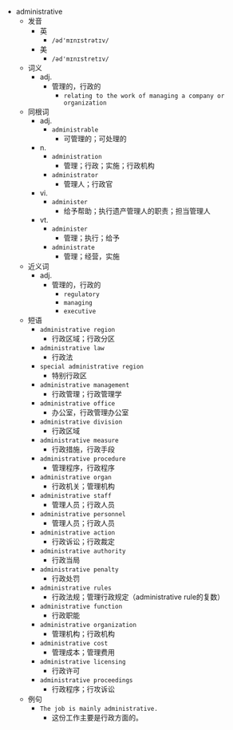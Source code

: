- administrative
  - 发音
    - 英
      - `/əd'mɪnɪstrətɪv/`
    - 美
      - `/əd'mɪnɪstretɪv/`
  - 词义
    - adj.
      - 管理的，行政的
        - `relating to the work of managing a company or organization`
  - 同根词
    - adj.
      - `administrable`
        - 可管理的；可处理的
    - n.
      - `administration`
        - 管理；行政；实施；行政机构
      - `administrator`
        - 管理人；行政官
    - vi.
      - `administer`
        - 给予帮助；执行遗产管理人的职责；担当管理人
    - vt.
      - `administer`
        - 管理；执行；给予
      - `administrate`
        - 管理；经营，实施
  - 近义词
    - adj.
      - 管理的，行政的
        - `regulatory`
        - `managing`
        - `executive`
  - 短语
    - `administrative region`
      - 行政区域；行政分区 
    - `administrative law`
      - 行政法 
    - `special administrative region`
      - 特别行政区 
    - `administrative management`
      - 行政管理；行政管理学 
    - `administrative office`
      - 办公室，行政管理办公室 
    - `administrative division`
      - 行政区域 
    - `administrative measure`
      - 行政措施，行政手段 
    - `administrative procedure`
      - 管理程序，行政程序 
    - `administrative organ`
      - 行政机关；管理机构 
    - `administrative staff`
      - 管理人员；行政人员 
    - `administrative personnel`
      - 管理人员；行政人员 
    - `administrative action`
      - 行政诉讼；行政裁定 
    - `administrative authority`
      - 行政当局 
    - `administrative penalty`
      - 行政处罚 
    - `administrative rules`
      - 行政法规；管理行政规定（administrative rule的复数） 
    - `administrative function`
      - 行政职能 
    - `administrative organization`
      - 管理机构；行政机构 
    - `administrative cost`
      - 管理成本；管理费用 
    - `administrative licensing`
      - 行政许可 
    - `administrative proceedings`
      - 行政程序；行攻诉讼 
  - 例句
    - `The job is mainly administrative.`
      - 这份工作主要是行政方面的。

